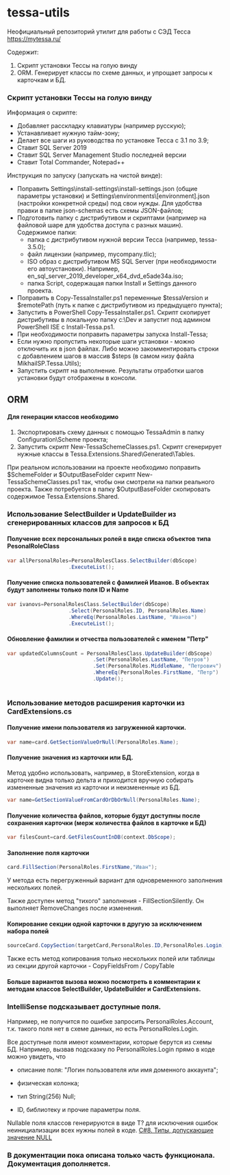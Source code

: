 # tessa-utils
Неофициальный репозиторий утилит для работы с СЭД Тесса https://mytessa.ru/

Содержит:
1. Скрипт установки Тессы на голую винду
2. ORM. Генерирует классы по схеме данных, и упрощает запросы к карточкам и БД.


### Скрипт установки Тессы на голую винду

Информация о скрипте:
- Добавляет расскладку клавиатуры (например русскую);
- Устанавливает нужную тайм-зону;
- Делает все шаги из руководства по установке Тесса с 3.1 по 3.9;
- Ставит SQL Server 2019
- Ставит SQL Server Management Studio последней версии
- Ставит Total Commander, Notepad++

Инструкция по запуску (запускать на чистой винде):
- Поправить Settings\install-settings\install-settings.json (общие параметры установки) и Settings\environments\\[environment].json (настройки конкретной среды) под свои нужды. Для удобства правки в папке json-schemas есть схемы JSON-файлов; 
- Подготовить папку с дистрибутивом и скриптами (например на файловой шаре для удобства доступа с разных машин). Содержимое папки:
  - папка с дистрибутивом нужной версии Тесса (например, tessa-3.5.0);
  - файл лицензии (например, mycompany.tlic);
  - ISO образ с дистрибутивом MS SQL Server (при необходимости его автоустановки). Например, en_sql_server_2019_developer_x64_dvd_e5ade34a.iso;
  - папка Script, содержащая папки Install и Settings данного проекта.
- Поправить в Copy-TessaInstaller.ps1 переменные $tessaVersion и $remotePath (путь к папке с дистрибутивом из предыдущего пункта);
- Запустить в PowerShell Copy-TessaInstaller.ps1. Скрипт скопирует дистрибутивы в локальную папку c:\Dev и запустит под админом PowerShell ISE с Install-Tessa.ps1.
- При необходимости поправить параметры запуска Install-Tessa;
- Если нужно пропустить некоторые шаги установки - можно отключить их в json файлах. Либо можно закомментировать строки с добавлением шагов в массив $steps (в самом низу файла MikhailSP.Tessa.Utils);
- Запустить скрипт на выполнение. Результаты отработки шагов установки будут отображены в консоли.
    

## ORM

#### Для генерации классов необходимо
1. Экспортировать схему данных с помощью TessaAdmin в папку Configuration\Scheme проекта;
2. Запустить скрипт New-TessaSchemeClasses.ps1. Скрипт сгенерирует нужные классы в Tessa.Extensions.Shared\Generated\Tables.

При реальном использовании на проекте необходимо поправить $SchemeFolder и $OutputBaseFolder скрипт New-TessaSchemeClasses.ps1 так, чтобы они смотрели на папки реального проекта.
Также потребуется в папку $OutputBaseFolder скопировать содержимое Tessa.Extensions.Shared.

### Использование SelectBuilder и UpdateBuilder из сгенерированных классов для запросов к БД

#### Получение всех персональных ролей в виде списка объектов типа PesonalRoleClass 
```c#
var allPersonalRoles=PersonalRolesClass.SelectBuilder(dbScope)
                    .ExecuteList();
```

#### Получение списка пользователей с фамилией Иванов. В объектах будут заполнены только поля ID и Name
```c#
var ivanovs=PersonalRolesClass.SelectBuilder(dbScope)
                    .Select(PersonalRoles.ID, PersonalRoles.Name)
                    .WhereEq(PersonalRoles.LastName, "Иванов")
                    .ExecuteList();
```

#### Обновление фамилии и отчества пользователей с именем "Петр"
```c#
var updatedColumnsCount = PersonalRolesClass.UpdateBuilder(dbScope)
                            .Set(PersonalRoles.LastName, "Петров")
                            .Set(PersonalRoles.MiddleName, "Петрович")
                            .WhereEq(PersonalRoles.FirstName, "Петр")
                            .Update();
    
```

### Использование методов расширения карточки из CardExtensions.cs

#### Получение имени пользователя из загруженной карточки.  

```c#
var name=card.GetSectionValueOrNull(PersonalRoles.Name);
```

#### Получение значения из карточки или БД. 

Метод удобно использовать, например, в StoreExtension, когда в карточке видна только дельта и приходится вручную собирать измененные значения из карточки и неизмененные из БД.

```c#
var name=GetSectionValueFromCardOrDbOrNull(PersonalRoles.Name);
```

#### Получение количества файлов, которые будут доступны после сохранения карточки (мерж количества файлов в карточке и БД)
```c#
var filesCount=card.GetFilesCountInDB(context.DbScope);
```

#### Заполнение поля карточки
```c#
card.FillSection(PersonalRoles.FirstName,"Иван");
```

У метода есть перегруженный вариант для одновременного заполнения нескольких полей.

Также доступен метод "тихого" заполнения - FillSectionSilently. Он выполняет RemoveChanges после изменения. 

#### Копирование секции одной карточки в другую за исключением набора полей
```c#
sourceCard.CopySection(targetCard,PersonalRoles.ID,PersonalRoles.Login);
```

Также есть метод копирования только нескольких полей или таблицы из секции другой карточки - CopyFieldsFrom / CopyTable

#### Больше вариантов вызова можно посмотреть в комментарии к методам классов SelectBuilder, UpdateBuilder и CardExtensions.

### IntelliSense подсказывает доступные поля. 
Например, не получится по ошибке запросить PersonalRoles.Account, т.к. такого поля нет в схеме данных, но есть PersonalRoles.Login.

Все доступные поля имеют комментарии, которые берутся из схемы БД. Например, вызвав подсказку по PersonalRoles.Login прямо в коде можно увидеть, что 
- описание поля: "Логин пользователя или имя доменного аккаунта";
  
- физическая колонка; 

- тип String(256) Null;

- ID, библиотеку и прочие параметры поля.

Nullable поля классов генерируются в виде T? для исключения ошибок неинициализации всех нужны полей в коде.  [C#8. Типы, допускающие значение NULL](https://docs.microsoft.com/ru-ru/dotnet/csharp/language-reference/builtin-types/nullable-reference-types)



### В документации пока описана только часть функционала. Документация дополняется.